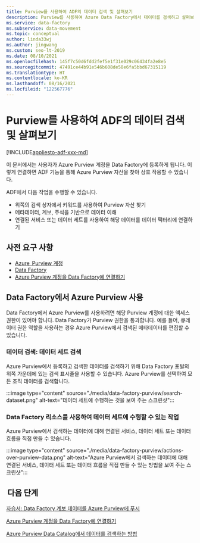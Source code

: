 ```yaml
---
title: Purview를 사용하여 ADF의 데이터 검색 및 살펴보기
description: Purview를 사용하여 Azure Data Factory에서 데이터를 검색하고 살펴보는 방법 알아보기.
ms.service: data-factory
ms.subservice: data-movement
ms.topic: conceptual
author: linda33wj
ms.author: jingwang
ms.custom: seo-lt-2019
ms.date: 08/10/2021
ms.openlocfilehash: 145f7c50d6fdd2fef5e1f31e029c06434fa2e8e5
ms.sourcegitcommit: 47491ce44b91e546b608de58e6fa5bbd67315119
ms.translationtype: HT
ms.contentlocale: ko-KR
ms.lasthandoff: 08/16/2021
ms.locfileid: "122567776"
---
```

# <a name="discover-and-explore-data-in-adf-using-purview"></a>Purview를 사용하여 ADF의 데이터 검색 및 살펴보기

[!INCLUDE[appliesto-adf-xxx-md](includes/appliesto-adf-xxx-md.md)]

이 문서에서는 사용자가 Azure Purview 계정을 Data Factory에 등록하게 됩니다. 이렇게 연결하면 ADF 기능을 통해 Azure Purview 자산을 찾아 상호 작용할 수 있습니다. 

ADF에서 다음 작업을 수행할 수 있습니다. 
- 위쪽의 검색 상자에서 키워드를 사용하여 Purview 자산 찾기 
- 메타데이터, 계보, 주석을 기반으로 데이터 이해 
- 연결된 서비스 또는 데이터 세트를 사용하여 해당 데이터를 데이터 팩터리에 연결하기 

## <a name="prerequisites"></a>사전 요구 사항 

- [Azure  Purview 계정](../purview/create-catalog-portal.md) 
- [Data Factory](./quickstart-create-data-factory-portal.md) 
- [Azure Purview 계정을 Data Factory에 연결하기](./connect-data-factory-to-azure-purview.md) 

## <a name="using-azure-purview-in-data-factory"></a>Data Factory에서 Azure Purview 사용 

Data Factory에서 Azure Purview를 사용하려면 해당 Purview 계정에 대한 액세스 권한이 있어야 합니다. Data Factory가 Purview 권한을 통과합니다. 예를 들어, 큐레이터 권한 역할을 사용하는 경우 Azure Purview에서 검색된 메타데이터를 편집할 수 있습니다. 

### <a name="data-discovery-search-datasets"></a>데이터 검색: 데이터 세트 검색 

Azure Purview에서 등록하고 검색한 데이터를 검색하기 위해 Data Factory 포털의 위쪽 가운데에 있는 검색 표시줄을 사용할 수 있습니다. Azure Purview를 선택하여 모든 조직 데이터를 검색합니다. 

:::image type="content" source="./media/data-factory-purview/search-dataset.png" alt-text="데이터 세트에 수행하는 것을 보여 주는 스크린샷":::

### <a name="actions-that-you-can-perform-over-datasets-with-data-factory-resources"></a>Data Factory 리소스를 사용하여 데이터 세트에 수행할 수 있는 작업 
Azure Purview에서 검색하는 데이터에 대해 연결된 서비스, 데이터 세트 또는 데이터 흐름을 직접 만들 수 있습니다.

:::image type="content" source="./media/data-factory-purview/actions-over-purview-data.png" alt-text="Azure Purview에서 검색하는 데이터에 대해 연결된 서비스, 데이터 세트 또는 데이터 흐름을 직접 만들 수 있는 방법을 보여 주는 스크린샷":::

##  <a name="nextsteps"></a>다음 단계 

[자습서: Data Factory 계보 데이터를 Azure Purview에 푸시](turorial-push-lineage-to-purview.md)

[Azure Purview 계정을 Data Factory에 연결하기](connect-data-factory-to-azure-purview.md) 

[Azure Purview Data Catalog에서 데이터를 검색하는 방법](../purview/how-to-search-catalog.md)